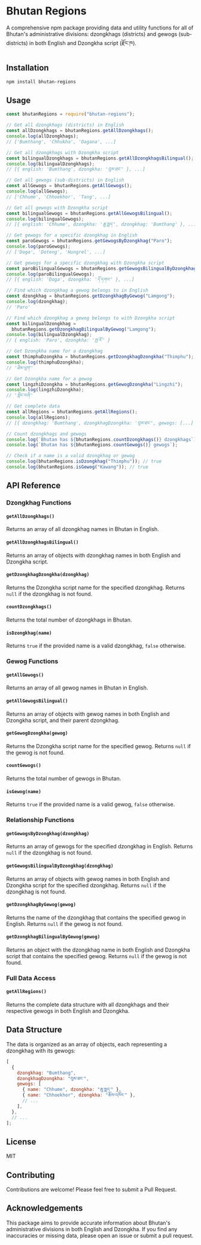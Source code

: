 # Bhutan Regions

A comprehensive npm package providing data and utility functions for all of Bhutan's administrative divisions: dzongkhags (districts) and gewogs (sub-districts) in both English and Dzongkha script (རྫོང་ཁ).

## Installation

```bash
npm install bhutan-regions
```

## Usage

```javascript
const bhutanRegions = require("bhutan-regions");

// Get all dzongkhags (districts) in English
const allDzongkhags = bhutanRegions.getAllDzongkhags();
console.log(allDzongkhags);
// ['Bumthang', 'Chhukha', 'Dagana', ...]

// Get all dzongkhags with Dzongkha script
const bilingualDzongkhags = bhutanRegions.getAllDzongkhagsBilingual();
console.log(bilingualDzongkhags);
// [{ english: 'Bumthang', dzongkha: 'བུམ་ཐང་' }, ...]

// Get all gewogs (sub-districts) in English
const allGewogs = bhutanRegions.getAllGewogs();
console.log(allGewogs);
// ['Chhume', 'Chhoekhor', 'Tang', ...]

// Get all gewogs with Dzongkha script
const bilingualGewogs = bhutanRegions.getAllGewogsBilingual();
console.log(bilingualGewogs);
// [{ english: 'Chhume', dzongkha: 'ཆུ་སྨད་', dzongkhag: 'Bumthang' }, ...]

// Get gewogs for a specific dzongkhag in English
const paroGewogs = bhutanRegions.getGewogsByDzongkhag("Paro");
console.log(paroGewogs);
// ['Doga', 'Doteng', 'Hungrel', ...]

// Get gewogs for a specific dzongkhag with Dzongkha script
const paroBilingualGewogs = bhutanRegions.getGewogsBilingualByDzongkhag("Paro");
console.log(paroBilingualGewogs);
// [{ english: 'Doga', dzongkha: 'དོ་དགའ་' }, ...]

// Find which dzongkhag a gewog belongs to in English
const dzongkhag = bhutanRegions.getDzongkhagByGewog("Lamgong");
console.log(dzongkhag);
// 'Paro'

// Find which dzongkhag a gewog belongs to with Dzongkha script
const bilingualDzongkhag =
  bhutanRegions.getDzongkhagBilingualByGewog("Lamgong");
console.log(bilingualDzongkhag);
// { english: 'Paro', dzongkha: 'སྤ་རོ་' }

// Get Dzongkha name for a dzongkhag
const thimphuDzongkha = bhutanRegions.getDzongkhagDzongkha("Thimphu");
console.log(thimphuDzongkha);
// 'ཐིམ་ཕུག་'

// Get Dzongkha name for a gewog
const lingzhiDzongkha = bhutanRegions.getGewogDzongkha("Lingzhi");
console.log(lingzhiDzongkha);
// 'གླིང་བཞི་'

// Get complete data
const allRegions = bhutanRegions.getAllRegions();
console.log(allRegions);
// [{ dzongkhag: 'Bumthang', dzongkhagDzongkha: 'བུམ་ཐང་', gewogs: [...] }, ...]

// Count dzongkhags and gewogs
console.log(`Bhutan has ${bhutanRegions.countDzongkhags()} dzongkhags`);
console.log(`Bhutan has ${bhutanRegions.countGewogs()} gewogs`);

// Check if a name is a valid dzongkhag or gewog
console.log(bhutanRegions.isDzongkhag("Thimphu")); // true
console.log(bhutanRegions.isGewog("Kawang")); // true
```

## API Reference

### Dzongkhag Functions

#### `getAllDzongkhags()`

Returns an array of all dzongkhag names in Bhutan in English.

#### `getAllDzongkhagsBilingual()`

Returns an array of objects with dzongkhag names in both English and Dzongkha script.

#### `getDzongkhagDzongkha(dzongkhag)`

Returns the Dzongkha script name for the specified dzongkhag. Returns `null` if the dzongkhag is not found.

#### `countDzongkhags()`

Returns the total number of dzongkhags in Bhutan.

#### `isDzongkhag(name)`

Returns `true` if the provided name is a valid dzongkhag, `false` otherwise.

### Gewog Functions

#### `getAllGewogs()`

Returns an array of all gewog names in Bhutan in English.

#### `getAllGewogsBilingual()`

Returns an array of objects with gewog names in both English and Dzongkha script, and their parent dzongkhag.

#### `getGewogDzongkha(gewog)`

Returns the Dzongkha script name for the specified gewog. Returns `null` if the gewog is not found.

#### `countGewogs()`

Returns the total number of gewogs in Bhutan.

#### `isGewog(name)`

Returns `true` if the provided name is a valid gewog, `false` otherwise.

### Relationship Functions

#### `getGewogsByDzongkhag(dzongkhag)`

Returns an array of gewogs for the specified dzongkhag in English. Returns `null` if the dzongkhag is not found.

#### `getGewogsBilingualByDzongkhag(dzongkhag)`

Returns an array of objects with gewog names in both English and Dzongkha script for the specified dzongkhag. Returns `null` if the dzongkhag is not found.

#### `getDzongkhagByGewog(gewog)`

Returns the name of the dzongkhag that contains the specified gewog in English. Returns `null` if the gewog is not found.

#### `getDzongkhagBilingualByGewog(gewog)`

Returns an object with the dzongkhag name in both English and Dzongkha script that contains the specified gewog. Returns `null` if the gewog is not found.

### Full Data Access

#### `getAllRegions()`

Returns the complete data structure with all dzongkhags and their respective gewogs in both English and Dzongkha.

## Data Structure

The data is organized as an array of objects, each representing a dzongkhag with its gewogs:

```javascript
[
  {
    dzongkhag: "Bumthang",
    dzongkhagDzongkha: "བུམ་ཐང་",
    gewogs: [
      { name: "Chhume", dzongkha: "ཆུ་སྨད་" },
      { name: "Chhoekhor", dzongkha: "ཆོས་འཁོར་" },
      // ...
    ],
  },
  // ...
];
```

## License

MIT

## Contributing

Contributions are welcome! Please feel free to submit a Pull Request.

## Acknowledgements

This package aims to provide accurate information about Bhutan's administrative divisions in both English and Dzongkha. If you find any inaccuracies or missing data, please open an issue or submit a pull request.
